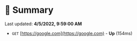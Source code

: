 # 📖 Summary
Last updated: **4/5/2022, 9:59:00 AM**

- `GET` [https://google.com](https://google.com) - **Up** (154ms)
